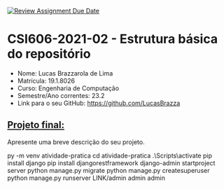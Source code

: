 [![Review Assignment Due Date](https://classroom.github.com/assets/deadline-readme-button-24ddc0f5d75046c5622901739e7c5dd533143b0c8e959d652212380cedb1ea36.svg)](https://classroom.github.com/a/OP3aNSDP)
# **CSI606-2021-02 - Estrutura básica do repositório**


- Nome: Lucas Brazzarola de Lima  
- Matrícula: 19.1.8026
- Curso: Engenharia de Computação
- Semestre/Ano correntes: 23.2
- Link para o seu GitHub: https://github.com/LucasBrazza

## [Projeto final:](./Projeto/README.md)

Apresente uma breve descrição do seu projeto.


py -m venv atividade-pratica
cd atividade-pratica
.\Scripts\activate
pip install django
pip install djangorestframework
django-admin startproject server
python manage.py migrate
python manage.py createsuperuser
python manage.py runserver
LINK/admin
admin 
admin

